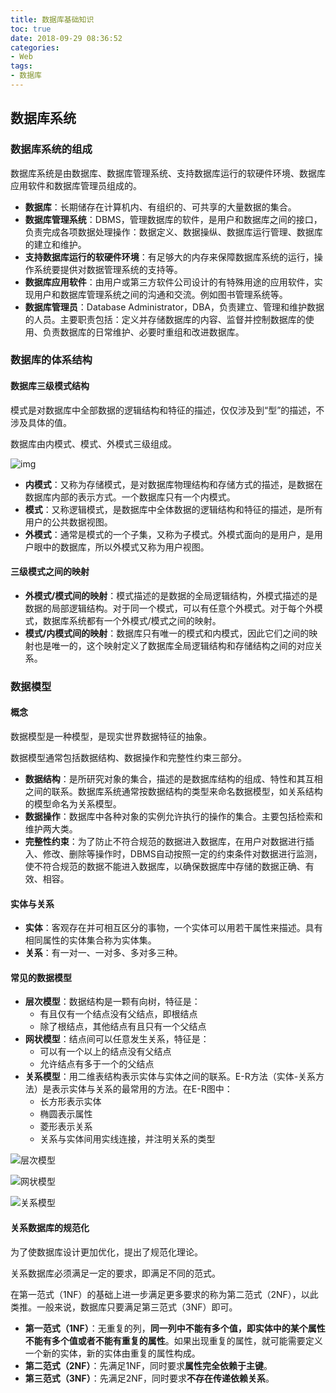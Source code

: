 ```yaml
---
title: 数据库基础知识
toc: true
date: 2018-09-29 08:36:52
categories:
- Web
tags:
- 数据库
---
```


## 数据库系统

### 数据库系统的组成

数据库系统是由数据库、数据库管理系统、支持数据库运行的软硬件环境、数据库应用软件和数据库管理员组成的。

- **数据库**：长期储存在计算机内、有组织的、可共享的大量数据的集合。
- **数据库管理系统**：DBMS，管理数据库的软件，是用户和数据库之间的接口，负责完成各项数据处理操作：数据定义、数据操纵、数据库运行管理、数据库的建立和维护。
- **支持数据库运行的软硬件环境**：有足够大的内存来保障数据库系统的运行，操作系统要提供对数据管理系统的支持等。
- **数据库应用软件**：由用户或第三方软件公司设计的有特殊用途的应用软件，实现用户和数据库管理系统之间的沟通和交流。例如图书管理系统等。
- **数据库管理员**：Database Administrator，DBA，负责建立、管理和维护数据的人员。主要职责包括：定义并存储数据库的内容、监督并控制数据库的使用、负责数据库的日常维护、必要时重组和改进数据库。

### 数据库的体系结构

#### 数据库三级模式结构

模式是对数据库中全部数据的逻辑结构和特征的描述，仅仅涉及到“型”的描述，不涉及具体的值。

数据库由内模式、模式、外模式三级组成。

![img](https://timgsa.baidu.com/timg?image&quality=80&size=b9999_10000&sec=1538195145278&di=af84260b9188b3ec9fa0aa220645c240&imgtype=0&src=http%3A%2F%2Fp.ananas.chaoxing.com%2Fstar3%2Forigin%2F56e827f5e4b0b07fe6cf4581.gif)

- **内模式**：又称为存储模式，是对数据库物理结构和存储方式的描述，是数据在数据库内部的表示方式。一个数据库只有一个内模式。
- **模式**：又称逻辑模式，是数据库中全体数据的逻辑结构和特征的描述，是所有用户的公共数据视图。
- **外模式**：通常是模式的一个子集，又称为子模式。外模式面向的是用户，是用户眼中的数据库，所以外模式又称为用户视图。

#### 三级模式之间的映射

- **外模式/模式间的映射**：模式描述的是数据的全局逻辑结构，外模式描述的是数据的局部逻辑结构。对于同一个模式，可以有任意个外模式。对于每个外模式，数据库系统都有一个外模式/模式之间的映射。
- **模式/内模式间的映射**：数据库只有唯一的模式和内模式，因此它们之间的映射也是唯一的，这个映射定义了数据库全局逻辑结构和存储结构之间的对应关系。

### 数据模型

#### 概念

数据模型是一种模型，是现实世界数据特征的抽象。

数据模型通常包括数据结构、数据操作和完整性约束三部分。

- **数据结构**：是所研究对象的集合，描述的是数据库结构的组成、特性和其互相之间的联系。数据库系统通常按数据结构的类型来命名数据模型，如关系结构的模型命名为关系模型。
- **数据操作**：数据库中各种对象的实例允许执行的操作的集合。主要包括检索和维护两大类。
- **完整性约束**：为了防止不符合规范的数据进入数据库，在用户对数据进行插入、修改、删除等操作时，DBMS自动按照一定的约束条件对数据进行监测，使不符合规范的数据不能进入数据库，以确保数据库中存储的数据正确、有效、相容。

#### 实体与关系

- **实体**：客观存在并可相互区分的事物，一个实体可以用若干属性来描述。具有相同属性的实体集合称为实体集。
- **关系**：有一对一、一对多、多对多三种。

#### 常见的数据模型

- **层次模型**：数据结构是一颗有向树，特征是：
  - 有且仅有一个结点没有父结点，即根结点
  - 除了根结点，其他结点有且只有一个父结点
- **网状模型**：结点间可以任意发生关系，特征是：
  - 可以有一个以上的结点没有父结点
  - 允许结点有多于一个的父结点
- **关系模型**：用二维表结构表示实体与实体之间的联系。E-R方法（实体-关系方法）是表示实体与关系的最常用的方法。在E-R图中：
  - 长方形表示实体
  - 椭圆表示属性
  - 菱形表示关系
  - 关系与实体间用实线连接，并注明关系的类型

![层次模型](http://www.educity.cn/ncre/ncrefx/images/20136256439.png)

![网状模型](http://www.zgdwzp.com/uploadfile/2017/0601/20170601073737760.png)

![关系模型](https://timgsa.baidu.com/timg?image&quality=80&size=b9999_10000&sec=1538199232122&di=5193ce315374bb598c4c79c6c2f7f53b&imgtype=0&src=http%3A%2F%2Fupload.idcquan.com%2F2015%2F0818%2F1439864300593.jpg)

#### 关系数据库的规范化

为了使数据库设计更加优化，提出了规范化理论。

关系数据库必须满足一定的要求，即满足不同的范式。

在第一范式（1NF）的基础上进一步满足更多要求的称为第二范式（2NF），以此类推。一般来说，数据库只要满足第三范式（3NF）即可。

- **第一范式（1NF）**：无重复的列，**同一列中不能有多个值，即实体中的某个属性不能有多个值或者不能有重复的属性**。如果出现重复的属性，就可能需要定义一个新的实体，新的实体由重复的属性构成。
- **第二范式（2NF）**：先满足1NF，同时要求**属性完全依赖于主键**。
- **第三范式（3NF）**：先满足2NF，同时要求**不存在传递依赖关系**。